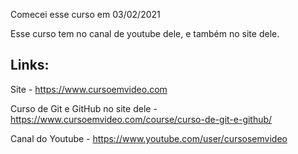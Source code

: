 ﻿Comecei esse curso em 03/02/2021

Esse curso tem no canal de youtube dele, e também no site dele.

## Links:

Site - https://www.cursoemvideo.com

Curso de Git e GitHub no site dele - https://www.cursoemvideo.com/course/curso-de-git-e-github/

Canal do Youtube - https://www.youtube.com/user/cursosemvideo
